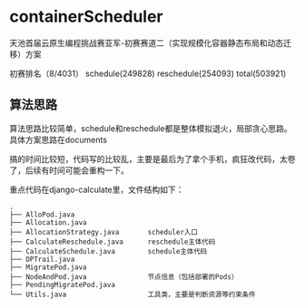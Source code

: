 # containerScheduler
天池首届云原生编程挑战赛亚军-初赛赛道二（实现规模化容器静态布局和动态迁移）方案

初赛排名（8/4031） schedule(249828)  reschedule(254093)  total(503921)

## 算法思路

算法思路比较简单，schedule和reschedule都是整体模拟退火，局部贪心思路。具体方案思路在documents

搞的时间比较短，代码写的比较乱，主要是最后为了拿个手机，疯狂改代码，太卷了，后续有时间可能会重构一下。

重点代码在django-calculate里，文件结构如下：

```
.
├── AlloPod.java						
├── Allocation.java
├── AllocationStrategy.java       scheduler入口
├── CalculateReschedule.java      reschedule主体代码
├── CalculateSchedule.java        schedule主体代码
├── DPTrail.java
├── MigratePod.java
├── NodeAndPod.java               节点信息（包括部署的Pods）
├── PendingMigratePod.java
└── Utils.java                    工具类，主要是判断资源等约束条件
```

